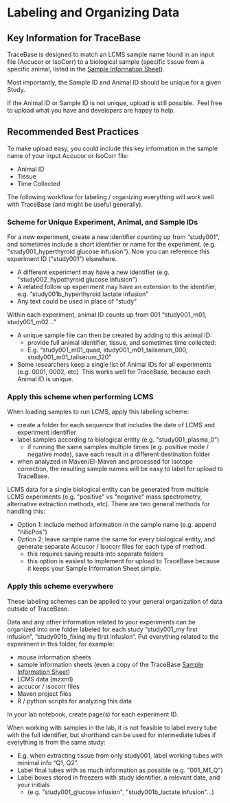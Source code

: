 # Labeling and Organizing Data

## Key Information for TraceBase
TraceBase is designed to match an LCMS sample name found in an input file (Accucor or IsoCorr) to a biological sample (specific tissue from a specific animal, listed in the [Sample Information Sheet](Sample%20Information%20Sheet.md)).

Most importantly, the Sample ID and Animal ID should be unique for a given Study.

If the Animal ID or Sample ID is not unique, upload is still possible.  Feel free to upload what you have and developers are happy to help.

## Recommended Best Practices

To make upload easy, you could include this key information in the sample name of your input Accucor or IsoCorr file:

 - Animal ID
 - Tissue
 - Time Collected

The following workflow for labeling / organizing everything will work well with TraceBase (and might be useful generally).

### Scheme for Unique Experiment, Animal, and Sample IDs

For a new experiment, create a new identifier counting up from “study001”, and sometimes include a short identifier or name for the experiment. (e.g. "study001_hyperthyroid glucose infusion").  Now you can reference this experiment ID ("study001") elsewhere.

- A different experiment may have a new identifier (e.g. "study002_hypothyroid glucose infusion")
- A related follow up experiment may have an extension to the identifier, e.g. “study001b_hyperthyroid lactate infusion”
- Any text could be used in place of “study”

Within each experiment, animal ID counts up from 001 “study001_m01, study001_m02…”

-   A unique sample file can then be created by adding to this animal ID:
	- provide full animal identifier, tissue, and sometimes time collected:
	- E.g. “study001_m01_quad, study001_m01_tailserum_000, study001_m01_tailserum_120”
- Some researchers keep a single list of Animal IDs for all experiments (e.g. 0001, 0002, etc)  This works well for TraceBase, because each Animal ID is unique.


### Apply this scheme when performing LCMS

When loading samples to run LCMS, apply this labeling scheme:

 - create a folder for each sequence that includes the date of LCMS and experiment identifier
 - label samples according to biological entity (e.g. "study001_plasma_0")
	 - if running the same samples multiple times (e.g. positive mode / negative mode), save each result in a different destination folder
 - when analyzed in Maven/El-Maven and processed for isotope correction, the resulting sample names will be easy to label for upload to TraceBase.

LCMS data for a single biological entity can be generated from multiple LCMS experiments (e.g. "positive" vs "negative" mass spectrometry, alternative extraction methods, etc). There are two general methods for handling this:

 - Option 1:  include method information in the sample name (e.g. append "hilicPos")
 - Option 2: leave sample name the same for every biological entity, and generate separate Accucor / Isocorr files for each type of method.
	- this requires saving results into separate folders
	- this option is easiest to implement for upload to TraceBase because it keeps your Sample Information Sheet simple.


### Apply this scheme everywhere

These labeling schemes can be applied to your general organization of data outside of TraceBase.

Data and any other information related to your experiments can be organized into one folder labeled for each study “study001_my first infusion”, “study001b_fixing my first infusion”.  Put everything related to the experiment in this folder, for example:

 - mouse information sheets
 - sample information sheets (even a copy of the TraceBase [Sample Information Sheet](Sample%20Information%20Sheet.md))
 - LCMS data (mzxml)
 - accucor / isocorr files
 - Maven project files
 - R / python scripts for analyzing this data

In your lab notebook, create page(s) for each experiment ID.

When working with samples in the lab, it is not feasible to label every tube with the full identifier, but shorthand can be used for intermediate tubes if everything is from the same study:

 - E.g. when extracting tissue from only study001, label working tubes with minimal info “Q1, Q2”.
 - Label final tubes with as much information as possible (e.g. "001_M1_Q")
 - Label boxes stored in freezers with study identifier, a relevant date, and your initials
	 - (e.g. "study001_glucose infusion", "study001b_lactate infusion"...)


